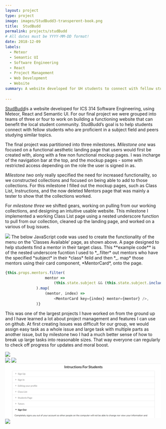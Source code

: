 ```yaml
---
layout: project
type: project
image: images/StudBudd3-transperent-book.png
title:  StudBudd
permalink: projects/studBudd
# All dates must be YYYY-MM-DD format!
date: 2018-12-09
labels:
  - Meteor
  - Semantic UI
  - Software Engineering
  - React
  - Project Management 
  - Web Development
  - Website  
summary: A website developed for UH students to connect with fellow students who are proficient in a subject field and peers studying similar topics. 

---
```


[StudBudd](https://studbudd.github.io/)is a website developed for ICS 314 Software Engineering, using  Meteor, React and Semantic UI. For our final project we were grouped into teams of three or four to work on building a functioning website that can benefit the local student community. StudBudd’s goal is to help students connect with fellow students who are proficient in a subject field and peers studying similar topics.

The final project was partitioned into three milestones.  *Milestone one* was focused on a functional aesthetic landing page that users would first be created with, along with a few non functional mockup pages. I was incharge of the navigation bar at the top,  and the mockup pages - some with restricted access depending on the role the user is signed in as. 

*Milestone two* only really specified the need for increased functionality, so we constructed collections and focused on being able to add to those collections. For this milestone I filled out the mockup pages, such as Class List, Instructions, and the now deleted Mentors page that was mainly a tester to show that the collections worked. 

For *milestone three* we shifted gears, working on pulling from our working collections, and designing an intuitive usable website. This milestone I implemented a working Class List page using a nested underscore function to pull from our collection, cleaned up the landing page, and worked on a various of bug issues.


<img class="ui rounded image" src="https://studbudd.github.io/doc/MS3-CLASS.png">
The below JavaScript code was used to create the functionality of the menu on the 'Classes Available' page, as shown above. A page designed to help students find a mentor in their target class. This **example code** is of the nested underscore fucntion I used to *_.filter* out mentors who have the specified *subject* in their *class* feild and then *_. map* those mentors using their card component, *MentorCard*, onto the page.  

```js
{this.props.mentors.filter(
                  mentor => 
                      (this.state.subject && (this.state.subject.includes((mentor.class)))),
              ).map(
                  (mentor, index) => 
                      <MentorCard key={index} mentor={mentor} />,
              )}
```


This was one of the largest projects I have worked on from the ground up and I have learned a lot about project management and features I can use on github. At first creating Issues was difficult for our group, we would assign easy task as a whole issue and large task with multiple parts as another issue, but by milestone two I had a much better sense of how to break up large tasks into reasonable sizes. That way everyone can regularly to check off progress for updates and moral boost. 
<div class="ui small rounded images">
<img src="https://raw.githubusercontent.com/studbudd/studbudd.github.io/master/doc/StudBudd3-transperent.png">
</div>
<div class="ui medium rounded images">
  <img class="ui image" src="../images/MS3-LP.png">
  <img class="ui image" src="https://raw.githubusercontent.com/studbudd/studbudd.github.io/master/doc/MS3-CLASS.png">
  <img class="ui image" src="../images/MS3-INSTRUCTIONS (2).png">
  <img class="ui image" src="https://raw.githubusercontent.com/studbudd/studbudd.github.io/master/doc/MS3-SIGNUP.png"> 
</div>
